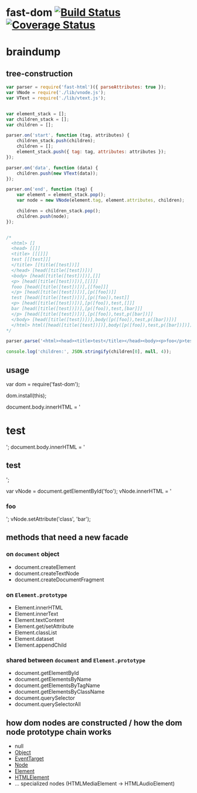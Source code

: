 # fast-dom [![Build Status][0]][1] [![Coverage Status][2]][3]



# braindump

## tree-construction
```js
var parser = require('fast-html')({ parseAttributes: true });
var VNode = require('./lib/vnode.js');
var VText = require('./lib/vtext.js');


var element_stack = [];
var children_stack = [];
var children = [];

parser.on('start', function (tag, attributes) {
    children_stack.push(children);
    children = [];
    element_stack.push({ tag: tag, attributes: attributes });
});

parser.on('data', function (data) {
    children.push(new VText(data));
});

parser.on('end', function (tag) {
    var element = element_stack.pop();
    var node = new VNode(element.tag, element.attributes, children);

    children = children_stack.pop();
    children.push(node);
});


/*
  <html> []
  <head> [[]]
  <title> [[[]]]
  test [[[test]]]
  </title> [[title([test])]]
  </head> [head([title([test])])]
  <body> [head([title([test])])],[]]
  <p> [head([title([test])])],[[]]]
  fooo [head([title([test])])],[[foo]]]
  </p> [head([title([test])])],[p([foo])]]
  test [head([title([test])])],[p([foo]),test]]
  <p> [head([title([test])])],[p([foo]),test,[]]]
  bar [head([title([test])])],[p([foo]),test,[bar]]]
  </p> [head([title([test])])],[p([foo]),test,p([bar])]]
  </body> [head([title([test])])],body([p([foo]),test,p([bar])])]
  </html> html([head([title([test])])],body([p([foo]),test,p([bar])])])
*/

parser.parse('<html><head><title>test</title></head><body><p>foo</p>test<p>bar</p></body></html>');

console.log('children:', JSON.stringify(children[0], null, 4));
```

## usage

var dom = require('fast-dom');

dom.install(this);

document.body.innerHTML = '<div><h1>test</h1><span id="foo"></span></div>';
document.body.innerHTML = '<div><h2>test</h2><span id="foo"></span></div>';

var vNode = document.getElementById('foo');
vNode.innerHTML = '<h3>foo</h3>';
vNode.setAttribute('class', 'bar');



## methods that need a new facade

### on `document` object
* document.createElement
* document.createTextNode
* document.createDocumentFragment

### on `Element.prototype`
* Element.innerHTML
* Element.innerText
* Element.textContent
* Element.get/setAttribute
* Element.classList
* Element.dataset
* Element.appendChild

### shared between `document` and `Element.prototype`
* document.getElementById
* document.getElementsByName
* document.getElementsByTagName
* document.getElementsByClassName
* document.querySelector
* document.querySelectorAll


## how dom nodes are constructed / how the dom node prototype chain works
* null
* [Object](https://developer.mozilla.org/en-US/docs/Web/JavaScript/Reference/Global_Objects/Object)
* [EventTarget](https://developer.mozilla.org/en-US/docs/Web/API/EventTarget)
* [Node](https://developer.mozilla.org/en/docs/Web/API/Node)
* [Element](https://developer.mozilla.org/en/docs/Web/API/Element)
* [HTMLElement](https://developer.mozilla.org/en/docs/Web/API/HTMLElement)
* ... specialized nodes (HTMLMediaElement -> HTMLAudioElement)



[0]: https://img.shields.io/travis/nerdlabs/fast-dom.svg
[1]: https://travis-ci.org/nerdlabs/fast-dom
[2]: https://img.shields.io/coveralls/nerdlabs/fast-dom.svg
[3]: https://coveralls.io/r/nerdlabs/fast-dom
